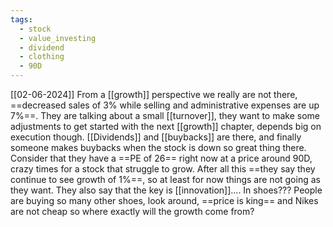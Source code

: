 ```yaml
---
tags:
  - stock
  - value_investing
  - dividend
  - clothing
  - 90D
---
```

[[02-06-2024]]
From a [[growth]] perspective we really are not there, ==decreased sales of 3% while selling and administrative expenses are up 7%==.
They are talking about a small [[turnover]], they want to make some adjustments to get started with the next [[growth]] chapter, depends big on execution though.
[[Dividends]] and [[buybacks]] are there, and finally someone makes buybacks when the stock is down so great thing there.
Consider that they have a ==PE of 26== right now at a price around 90D, crazy times for a stock that struggle to grow.
After all this ==they say they continue to see growth of 1%==, so at least for now things are not going as they want.
They also say that the key is [[innovation]].... In shoes???
People are buying so many other shoes, look around, ==price is king== and Nikes are not cheap so where exactly will the growth come from?
